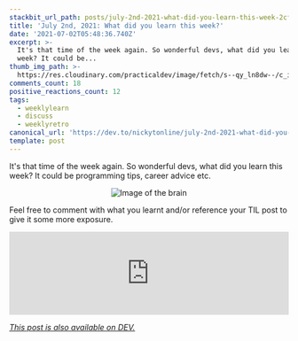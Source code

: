 ```yaml
---
stackbit_url_path: posts/july-2nd-2021-what-did-you-learn-this-week-2cf3
title: 'July 2nd, 2021: What did you learn this week?'
date: '2021-07-02T05:48:36.740Z'
excerpt: >-
  It's that time of the week again. So wonderful devs, what did you learn this
  week? It could be...
thumb_img_path: >-
  https://res.cloudinary.com/practicaldev/image/fetch/s--qy_ln8dw--/c_imagga_scale,f_auto,fl_progressive,h_420,q_auto,w_1000/https://dev-to-uploads.s3.amazonaws.com/uploads/articles/tjqyea7cxdnghihs7q4c.jpeg
comments_count: 18
positive_reactions_count: 12
tags:
  - weeklylearn
  - discuss
  - weeklyretro
canonical_url: 'https://dev.to/nickytonline/july-2nd-2021-what-did-you-learn-this-week-2cf3'
template: post
---
```

It's that time of the week again. So wonderful devs, what did you learn this week? It could be programming tips, career advice etc.

<center>

![Image of the brain](https://media.giphy.com/media/ojmB7lOn3VUU8/giphy.gif)
</center>

Feel free to comment with what you learnt and/or reference your TIL post to give it some more exposure.


<iframe class="liquidTag" src="https://dev.to/embed/tag?args=todayilearned" style="border: 0; width: 100%;"></iframe>


*[This post is also available on DEV.](https://dev.to/nickytonline/july-2nd-2021-what-did-you-learn-this-week-2cf3)*


<script>
const parent = document.getElementsByTagName('head')[0];
const script = document.createElement('script');
script.type = 'text/javascript';
script.src = 'https://cdnjs.cloudflare.com/ajax/libs/iframe-resizer/4.1.1/iframeResizer.min.js';
script.charset = 'utf-8';
script.onload = function() {
    window.iFrameResize({}, '.liquidTag');
};
parent.appendChild(script);
</script>    
